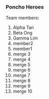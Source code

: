 ### Poncho Heroes
Team members:
1. Alpha Tan
2. Beta Ong
3. Gamma Lim
4. member2
5. member1
6. merge 3
7. merge 4
8. merge 5
9. merge 6
10. merge 7
11. merge 8
12. merge 9
13. merge 10